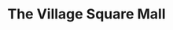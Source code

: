 ---
title: "The Village Square Mall"
url: /gillette/the-village-square-mall/
shop: Einkaufszentrum
---